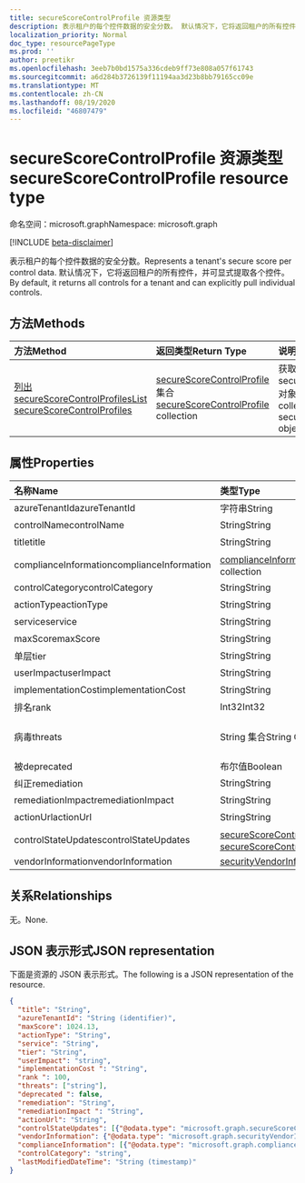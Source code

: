 ```yaml
---
title: secureScoreControlProfile 资源类型
description: 表示租户的每个控件数据的安全分数。 默认情况下，它将返回租户的所有控件，并可显式提取各个控件。
localization_priority: Normal
doc_type: resourcePageType
ms.prod: ''
author: preetikr
ms.openlocfilehash: 3eeb7b0bd1575a336cdeb9ff73e808a057f61743
ms.sourcegitcommit: a6d284b3726139f11194aa3d23b8bb79165cc09e
ms.translationtype: MT
ms.contentlocale: zh-CN
ms.lasthandoff: 08/19/2020
ms.locfileid: "46807479"
---
```

# <a name="securescorecontrolprofile-resource-type"></a><span data-ttu-id="3f6bb-104">secureScoreControlProfile 资源类型</span><span class="sxs-lookup"><span data-stu-id="3f6bb-104">secureScoreControlProfile resource type</span></span>

<span data-ttu-id="3f6bb-105">命名空间：microsoft.graph</span><span class="sxs-lookup"><span data-stu-id="3f6bb-105">Namespace: microsoft.graph</span></span>

[!INCLUDE [beta-disclaimer](../../includes/beta-disclaimer.md)]

<span data-ttu-id="3f6bb-106">表示租户的每个控件数据的安全分数。</span><span class="sxs-lookup"><span data-stu-id="3f6bb-106">Represents a tenant's secure score per control data.</span></span> <span data-ttu-id="3f6bb-107">默认情况下，它将返回租户的所有控件，并可显式提取各个控件。</span><span class="sxs-lookup"><span data-stu-id="3f6bb-107">By default, it returns all controls for a tenant and can explicitly pull individual controls.</span></span>


## <a name="methods"></a><span data-ttu-id="3f6bb-108">方法</span><span class="sxs-lookup"><span data-stu-id="3f6bb-108">Methods</span></span>

| <span data-ttu-id="3f6bb-109">方法</span><span class="sxs-lookup"><span data-stu-id="3f6bb-109">Method</span></span>   | <span data-ttu-id="3f6bb-110">返回类型</span><span class="sxs-lookup"><span data-stu-id="3f6bb-110">Return Type</span></span>|<span data-ttu-id="3f6bb-111">说明</span><span class="sxs-lookup"><span data-stu-id="3f6bb-111">Description</span></span>|
|:---------------|:--------|:----------|
|[<span data-ttu-id="3f6bb-112">列出 secureScoreControlProfiles</span><span class="sxs-lookup"><span data-stu-id="3f6bb-112">List secureScoreControlProfiles</span></span>](../api/securescorecontrolprofiles-list.md) | <span data-ttu-id="3f6bb-113">[secureScoreControlProfile](securescorecontrolprofiles.md) 集合</span><span class="sxs-lookup"><span data-stu-id="3f6bb-113">[secureScoreControlProfile](securescorecontrolprofiles.md) collection</span></span> |<span data-ttu-id="3f6bb-114">获取 secureScoreControlProfile 对象的集合。</span><span class="sxs-lookup"><span data-stu-id="3f6bb-114">Get a collection of secureScoreControlProfile objects.</span></span>|


## <a name="properties"></a><span data-ttu-id="3f6bb-115">属性</span><span class="sxs-lookup"><span data-stu-id="3f6bb-115">Properties</span></span>

|<span data-ttu-id="3f6bb-116">名称</span><span class="sxs-lookup"><span data-stu-id="3f6bb-116">Name</span></span> |<span data-ttu-id="3f6bb-117">类型</span><span class="sxs-lookup"><span data-stu-id="3f6bb-117">Type</span></span> |<span data-ttu-id="3f6bb-118">说明</span><span class="sxs-lookup"><span data-stu-id="3f6bb-118">Description</span></span> |
|:--|:--|:--|
|   <span data-ttu-id="3f6bb-119">azureTenantId</span><span class="sxs-lookup"><span data-stu-id="3f6bb-119">azureTenantId</span></span>   |   <span data-ttu-id="3f6bb-120">字符串</span><span class="sxs-lookup"><span data-stu-id="3f6bb-120">String</span></span>  |   <span data-ttu-id="3f6bb-121">租户 ID 的 GUID 字符串。</span><span class="sxs-lookup"><span data-stu-id="3f6bb-121">GUID string for tenant ID.</span></span>  |
|   <span data-ttu-id="3f6bb-122">controlName</span><span class="sxs-lookup"><span data-stu-id="3f6bb-122">controlName</span></span> |   <span data-ttu-id="3f6bb-123">String</span><span class="sxs-lookup"><span data-stu-id="3f6bb-123">String</span></span>  |   <span data-ttu-id="3f6bb-124">控件的名称。</span><span class="sxs-lookup"><span data-stu-id="3f6bb-124">Name of the control.</span></span> |
|   <span data-ttu-id="3f6bb-125">title</span><span class="sxs-lookup"><span data-stu-id="3f6bb-125">title</span></span>   |   <span data-ttu-id="3f6bb-126">String</span><span class="sxs-lookup"><span data-stu-id="3f6bb-126">String</span></span>  |   <span data-ttu-id="3f6bb-127">控件的标题。</span><span class="sxs-lookup"><span data-stu-id="3f6bb-127">Title of the control.</span></span>   |
| <span data-ttu-id="3f6bb-128">complianceInformation</span><span class="sxs-lookup"><span data-stu-id="3f6bb-128">complianceInformation</span></span> | <span data-ttu-id="3f6bb-129">[complianceInformation](complianceinformation.md) 集合</span><span class="sxs-lookup"><span data-stu-id="3f6bb-129">[complianceInformation](complianceinformation.md) collection</span></span> | <span data-ttu-id="3f6bb-130">与安全得分控制相关联的合规性信息的集合</span><span class="sxs-lookup"><span data-stu-id="3f6bb-130">The collection of compliance information associated with secure score control</span></span> |
|   <span data-ttu-id="3f6bb-131">controlCategory</span><span class="sxs-lookup"><span data-stu-id="3f6bb-131">controlCategory</span></span> |   <span data-ttu-id="3f6bb-132">String</span><span class="sxs-lookup"><span data-stu-id="3f6bb-132">String</span></span>  |   <span data-ttu-id="3f6bb-133">控制操作类别 (帐户、数据、设备、应用程序、基础结构) 。</span><span class="sxs-lookup"><span data-stu-id="3f6bb-133">Control action category (Account, Data, Device, Apps, Infrastructure).</span></span>  |
|   <span data-ttu-id="3f6bb-134">actionType</span><span class="sxs-lookup"><span data-stu-id="3f6bb-134">actionType</span></span>  |   <span data-ttu-id="3f6bb-135">String</span><span class="sxs-lookup"><span data-stu-id="3f6bb-135">String</span></span>  |   <span data-ttu-id="3f6bb-136">Control action type (Config、审阅和行为) 。</span><span class="sxs-lookup"><span data-stu-id="3f6bb-136">Control action type (Config, Review, Behavior).</span></span> |
|   <span data-ttu-id="3f6bb-137">service</span><span class="sxs-lookup"><span data-stu-id="3f6bb-137">service</span></span> |   <span data-ttu-id="3f6bb-138">String</span><span class="sxs-lookup"><span data-stu-id="3f6bb-138">String</span></span>  |   <span data-ttu-id="3f6bb-139">拥有控件 (Exchange、Sharepoint、Azure AD) 的服务。</span><span class="sxs-lookup"><span data-stu-id="3f6bb-139">Service that owns the control (Exchange, Sharepoint, Azure AD).</span></span> |
|   <span data-ttu-id="3f6bb-140">maxScore</span><span class="sxs-lookup"><span data-stu-id="3f6bb-140">maxScore</span></span> |  <span data-ttu-id="3f6bb-141">String</span><span class="sxs-lookup"><span data-stu-id="3f6bb-141">String</span></span>  |   <span data-ttu-id="3f6bb-142">指定日期的当前获得的最大分数。</span><span class="sxs-lookup"><span data-stu-id="3f6bb-142">Current obtained max score on specified date.</span></span>   |
|   <span data-ttu-id="3f6bb-143">单层</span><span class="sxs-lookup"><span data-stu-id="3f6bb-143">tier</span></span> |  <span data-ttu-id="3f6bb-144">String</span><span class="sxs-lookup"><span data-stu-id="3f6bb-144">String</span></span>  |   <span data-ttu-id="3f6bb-145">控制层 (核心、纵深防御、高级 ) </span><span class="sxs-lookup"><span data-stu-id="3f6bb-145">Control tier (Core, Defense in Depth, Advanced.)</span></span>    |
|   <span data-ttu-id="3f6bb-146">userImpact</span><span class="sxs-lookup"><span data-stu-id="3f6bb-146">userImpact</span></span> |    <span data-ttu-id="3f6bb-147">String</span><span class="sxs-lookup"><span data-stu-id="3f6bb-147">String</span></span>  | <span data-ttu-id="3f6bb-148">实施控制 (低、中、高) 的用户影响。</span><span class="sxs-lookup"><span data-stu-id="3f6bb-148">User impact of implementing control (low, moderate, high).</span></span>    |
|   <span data-ttu-id="3f6bb-149">implementationCost</span><span class="sxs-lookup"><span data-stu-id="3f6bb-149">implementationCost</span></span> |    <span data-ttu-id="3f6bb-150">String</span><span class="sxs-lookup"><span data-stu-id="3f6bb-150">String</span></span>  |   <span data-ttu-id="3f6bb-151">Implemmentating 控件的资源成本 (low、适中、高) 。</span><span class="sxs-lookup"><span data-stu-id="3f6bb-151">Resource cost of implemmentating control (low, moderate, high).</span></span> |
|   <span data-ttu-id="3f6bb-152">排名</span><span class="sxs-lookup"><span data-stu-id="3f6bb-152">rank</span></span> |  <span data-ttu-id="3f6bb-153">Int32</span><span class="sxs-lookup"><span data-stu-id="3f6bb-153">Int32</span></span>   |   <span data-ttu-id="3f6bb-154">Microsoft 的控制堆栈排名。</span><span class="sxs-lookup"><span data-stu-id="3f6bb-154">Microsoft's stack ranking of control.</span></span>   |
|   <span data-ttu-id="3f6bb-155">病毒</span><span class="sxs-lookup"><span data-stu-id="3f6bb-155">threats</span></span> |   <span data-ttu-id="3f6bb-156">String 集合</span><span class="sxs-lookup"><span data-stu-id="3f6bb-156">String Collection</span></span>   |   <span data-ttu-id="3f6bb-157">控制缓解 (accountBreach、dataDeletion、dataExfiltration、dataSpillage、elevationOfPrivilege、maliciousInsider、passwordCracking、phishingOrWhaling、欺骗) 的威胁列表。</span><span class="sxs-lookup"><span data-stu-id="3f6bb-157">List of threats the control mitigates (accountBreach,dataDeletion,dataExfiltration,dataSpillage,elevationOfPrivilege,maliciousInsider,passwordCracking,phishingOrWhaling,spoofing).</span></span> |
|   <span data-ttu-id="3f6bb-158">被</span><span class="sxs-lookup"><span data-stu-id="3f6bb-158">deprecated</span></span> |    <span data-ttu-id="3f6bb-159">布尔值</span><span class="sxs-lookup"><span data-stu-id="3f6bb-159">Boolean</span></span> |   <span data-ttu-id="3f6bb-160">指示是否已对控件进行折旧的标志。</span><span class="sxs-lookup"><span data-stu-id="3f6bb-160">Flag to indicate if a control is depreciated.</span></span>   |
|   <span data-ttu-id="3f6bb-161">纠正</span><span class="sxs-lookup"><span data-stu-id="3f6bb-161">remediation</span></span> |   <span data-ttu-id="3f6bb-162">String</span><span class="sxs-lookup"><span data-stu-id="3f6bb-162">String</span></span>  |   <span data-ttu-id="3f6bb-163">对控件将有助于修正的内容的说明。</span><span class="sxs-lookup"><span data-stu-id="3f6bb-163">Description of what the control will help remediate.</span></span> |
|   <span data-ttu-id="3f6bb-164">remediationImpact</span><span class="sxs-lookup"><span data-stu-id="3f6bb-164">remediationImpact</span></span> | <span data-ttu-id="3f6bb-165">String</span><span class="sxs-lookup"><span data-stu-id="3f6bb-165">String</span></span>  |   <span data-ttu-id="3f6bb-166">对修正用户影响的说明。</span><span class="sxs-lookup"><span data-stu-id="3f6bb-166">Description of the impact on users of the remediation.</span></span> |
|   <span data-ttu-id="3f6bb-167">actionUrl</span><span class="sxs-lookup"><span data-stu-id="3f6bb-167">actionUrl</span></span> | <span data-ttu-id="3f6bb-168">String</span><span class="sxs-lookup"><span data-stu-id="3f6bb-168">String</span></span>  |   <span data-ttu-id="3f6bb-169">可将控件 actioned 到的位置的 URL。</span><span class="sxs-lookup"><span data-stu-id="3f6bb-169">URL to where the control can be actioned.</span></span> |
|   <span data-ttu-id="3f6bb-170">controlStateUpdates</span><span class="sxs-lookup"><span data-stu-id="3f6bb-170">controlStateUpdates</span></span> | <span data-ttu-id="3f6bb-171">[secureScoreControlStateUpdate](securescorecontrolstateupdate.md) 集合</span><span class="sxs-lookup"><span data-stu-id="3f6bb-171">[secureScoreControlStateUpdate](securescorecontrolstateupdate.md) collection</span></span> |    <span data-ttu-id="3f6bb-172">用于指示租户已将控件标记 (ignore、thirdParty、已评审)  (支持 [更新](../api/securescorecontrolprofiles-update.md)) 的标记。</span><span class="sxs-lookup"><span data-stu-id="3f6bb-172">Flag to indicate where the tenant has marked a control (ignore, thirdParty, reviewed) (supports [update](../api/securescorecontrolprofiles-update.md)).</span></span> |
|   <span data-ttu-id="3f6bb-173">vendorInformation</span><span class="sxs-lookup"><span data-stu-id="3f6bb-173">vendorInformation</span></span> | [<span data-ttu-id="3f6bb-174">securityVendorInformation</span><span class="sxs-lookup"><span data-stu-id="3f6bb-174">securityVendorInformation</span></span>](securityvendorinformation.md) |

## <a name="relationships"></a><span data-ttu-id="3f6bb-175">关系</span><span class="sxs-lookup"><span data-stu-id="3f6bb-175">Relationships</span></span>

<span data-ttu-id="3f6bb-176">无。</span><span class="sxs-lookup"><span data-stu-id="3f6bb-176">None.</span></span>

## <a name="json-representation"></a><span data-ttu-id="3f6bb-177">JSON 表示形式</span><span class="sxs-lookup"><span data-stu-id="3f6bb-177">JSON representation</span></span>

<span data-ttu-id="3f6bb-178">下面是资源的 JSON 表示形式。</span><span class="sxs-lookup"><span data-stu-id="3f6bb-178">The following is a JSON representation of the resource.</span></span>

<!-- {
  "blockType": "resource",
  "optionalProperties": [

  ],
  "@odata.type": "microsoft.graph.secureScoreControlProfile"
}-->

```json
{
  "title": "String",
  "azureTenantId": "String (identifier)",
  "maxScore": 1024.13,
  "actionType": "String",
  "service": "String",
  "tier": "String",
  "userImpact": "string",
  "implementationCost ": "String",
  "rank ": 100,
  "threats": ["string"],
  "deprecated ": false,
  "remediation": "String",
  "remediationImpact ": "String",
  "actionUrl": "String",
  "controlStateUpdates": [{"@odata.type": "microsoft.graph.secureScoreControlStateUpdate"}],
  "vendorInformation": {"@odata.type": "microsoft.graph.securityVendorInformation"},
  "complianceInformation": [{"@odata.type": "microsoft.graph.complianceInformation"}],
  "controlCategory": "string",
  "lastModifiedDateTime": "String (timestamp)"
}


```


<!--
{
  "type": "#page.annotation",
  "description": "secureScoreControlProfiles resource",
  "keywords": "",
  "section": "documentation",
  "tocPath": "",
  "suppressions": []
}
-->
